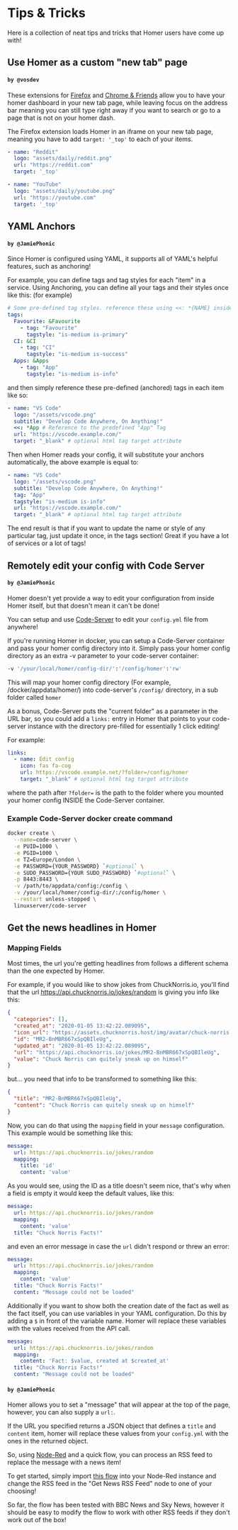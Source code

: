# Tips & Tricks

Here is a collection of neat tips and tricks that Homer users have come up with!

## Use Homer as a custom "new tab" page

#### `by @vosdev`

These extensions for [Firefox](https://addons.mozilla.org/firefox/addon/custom-new-tab-page) and [Chrome & Friends](https://chrome.google.com/webstore/detail/new-tab-changer/occbjkhimchkolibngmcefpjlbknggfh) allow you to have your homer dashboard in your new tab page, while leaving focus on the address bar meaning you can still type right away if you want to search or go to a page that is not on your homer dash.

The Firefox extension loads Homer in an iframe on your new tab page, meaning you have to add `target: '_top'` to each of your items.

```yaml
- name: "Reddit"
  logo: "assets/daily/reddit.png"
  url: "https://reddit.com"
  target: '_top'

- name: "YouTube"
  logo: "assets/daily/youtube.png"
  url: "https://youtube.com"
  target: '_top'
```

## YAML Anchors

#### `by @JamiePhonic`

Since Homer is configured using YAML, it supports all of YAML's helpful features, such as anchoring!

For example, you can define tags and tag styles for each "item" in a service.
Using Anchoring, you can define all your tags and their styles once like this: (for example)

```yaml
# Some pre-defined tag styles. reference these using <<: *{NAME} inside an item definition; For Example, <<: *Apps
tags:
  Favourite: &Favourite
    - tag: "Favourite"
      tagstyle: "is-medium is-primary"
  CI: &CI
    - tag: "CI"
      tagstyle: "is-medium is-success"
  Apps: &Apps
    - tag: "App"
      tagstyle: "is-medium is-info"
```

and then simply reference these pre-defined (anchored) tags in each item like so:

```yaml
- name: "VS Code"
  logo: "/assets/vscode.png"
  subtitle: "Develop Code Anywhere, On Anything!"
  <<: *App # Reference to the predefined "App" Tag
  url: "https://vscode.example.com/"
  target: "_blank" # optional html tag target attribute
````

Then when Homer reads your config, it will substitute your anchors automatically, the above example is equal to:

```yaml
- name: "VS Code"
  logo: "/assets/vscode.png"
  subtitle: "Develop Code Anywhere, On Anything!"
  tag: "App"
  tagstyle: "is-medium is-info"
  url: "https://vscode.example.com/"
  target: "_blank" # optional html tag target attribute
```

The end result is that if you want to update the name or style of any particular tag, just update it once, in the tags section!
Great if you have a lot of services or a lot of tags!

## Remotely edit your config with Code Server

#### `by @JamiePhonic`

Homer doesn't yet provide a way to edit your configuration from inside Homer itself, but that doesn't mean it can't be done!

You can setup and use [Code-Server](https://github.com/cdr/code-server) to edit your `config.yml` file from anywhere!

If you're running Homer in docker, you can setup a Code-Server container and pass your homer config directory into it.
Simply pass your homer config directory as an extra -v parameter to your code-server container:

```sh
-v '/your/local/homer/config-dir/':'/config/homer':'rw'
```

This will map your homer config directory (For example, /docker/appdata/homer/) into code-server's `/config/` directory, in a sub folder called `homer`

As a bonus, Code-Server puts the "current folder" as a parameter in the URL bar, so you could add a `links:` entry in Homer that points to your code-server instance with the directory pre-filled for essentially 1 click editing!

For example:

```yml
links:
  - name: Edit config
    icon: fas fa-cog
    url: https://vscode.example.net/?folder=/config/homer
    target: "_blank" # optional html tag target attribute
```

where the path after `?folder=` is the path to the folder where you mounted your homer config INSIDE the Code-Server container.

### Example Code-Server docker create command

```sh
docker create \
  --name=code-server \
  -e PUID=1000 \
  -e PGID=1000 \
  -e TZ=Europe/London \
  -e PASSWORD={YOUR_PASSWORD} `#optional` \
  -e SUDO_PASSWORD={YOUR SUDO_PASSWORD} `#optional` \
  -p 8443:8443 \
  -v /path/to/appdata/config:/config \
  -v /your/local/homer/config-dir/:/config/homer \
  --restart unless-stopped \
  linuxserver/code-server
```

## Get the news headlines in Homer

### Mapping Fields

Most times, the url you're getting headlines from follows a different schema than the one expected by Homer.

For example, if you would like to show jokes from ChuckNorris.io, you'll find that the url <https://api.chucknorris.io/jokes/random> is giving you info like this:

```json
{
  "categories": [],
  "created_at": "2020-01-05 13:42:22.089095",
  "icon_url": "https://assets.chucknorris.host/img/avatar/chuck-norris.png",
  "id": "MR2-BnMBR667xSpQBIleUg",
  "updated_at": "2020-01-05 13:42:22.089095",
  "url": "https://api.chucknorris.io/jokes/MR2-BnMBR667xSpQBIleUg",
  "value": "Chuck Norris can quitely sneak up on himself"
}
```

but... you need that info to be transformed to something like this:

```json
{
  "title": "MR2-BnMBR667xSpQBIleUg",
  "content": "Chuck Norris can quitely sneak up on himself"
}
```

Now, you can do that using the `mapping` field in your `message` configuration. This example would be something like this:

```yml
message:
  url: https://api.chucknorris.io/jokes/random
  mapping:
    title: 'id'
    content: 'value'
```

As you would see, using the ID as a title doesn't seem nice, that's why when a field is empty it would keep the default values, like this:

```yml
message:
  url: https://api.chucknorris.io/jokes/random
  mapping:
    content: 'value'
  title: "Chuck Norris Facts!"
```

and even an error message in case the `url` didn't respond or threw an error:

```yml
message:
  url: https://api.chucknorris.io/jokes/random
  mapping:
    content: 'value'
  title: "Chuck Norris Facts!"
  content: "Message could not be loaded"
```

Additionally if you want to show both the creation date of the fact as well as the fact itself, you can use variables in your YAML configuration. Do this by adding a `$` in front of the variable name. Homer will replace these variables with the values received from the API call.

```yml
message:
  url: https://api.chucknorris.io/jokes/random
  mapping:
    content: 'Fact: $value, created at $created_at'
  title: "Chuck Norris Facts!"
  content: "Message could not be loaded"
```

#### `by @JamiePhonic`

Homer allows you to set a "message" that will appear at the top of the page, however, you can also supply a `url:`.

If the URL you specified returns a JSON object that defines a `title` and `content` item, homer will replace these values from your `config.yml` with the ones in the returned object.

So, using [Node-Red](https://nodered.org/docs/getting-started/) and a quick flow, you can process an RSS feed to replace the message with a news item!

To get started, simply import [this flow](https://flows.nodered.org/flow/4b6406c9a684c26ace0430dd1826e95d) into your Node-Red instance and change the RSS feed in the "Get News RSS Feed" node to one of your choosing!

So far, the flow has been tested with BBC News and Sky News, however it should be easy to modify the flow to work with other RSS feeds if they don't work out of the box!
